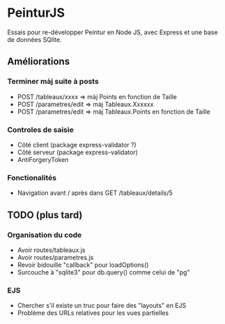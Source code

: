 # PeinturJS

Essais pour re-développer Peintur en Node JS, avec Express et une base de
données SQlite.


## Améliorations

### Terminer màj suite à posts

* POST /tableaux/xxxx => màj Points en fonction de Taille
* POST /parametres/edit => màj Tableaux.Xxxxxx
* POST /parametres/edit => màj Tableaux.Points en fonction de Taille

### Controles de saisie

* Côté client (package express-validator ?)
* Côté serveur (package express-validator)
* AntiForgeryToken

### Fonctionalités

* Navigation avant / après dans GET /tableaux/details/5


## TODO (plus tard)

### Organisation du code

* Avoir routes/tableaux.js
* Avoir routes/parametres.js
* Revoir bidouille "callback" pour loadOptions()
* Surcouche à "sqlite3" pour db.query() comme celui de "pg"

### EJS

* Chercher s'il existe un truc pour faire des "layouts" en EJS
* Problème des URLs relatives pour les vues partielles

